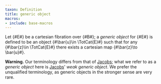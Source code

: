 ```yaml
---
taxon: Definition
title: generic object
macros:
- include: base-macros
---
```


Let {#E#} be a cartesian fibration over {#B#}; a *generic object* for {#E#} is defined to be an object {#\bar{u}\in \TotCat{E}#}  such that for any {#\bar{z}\in \TotCat{E}#} there exists a cartesian map {#\bar{z}\to \bar{u}#}.

**Warning.** Our terminology differs from that of [Jacobs](jacobs-1999); what we refer to as a *generic object* here is [Jacobs](jacobs-1999)' *weak generic object*. We prefer the unqualified terminology, as generic objects in the stronger sense are very rare.
